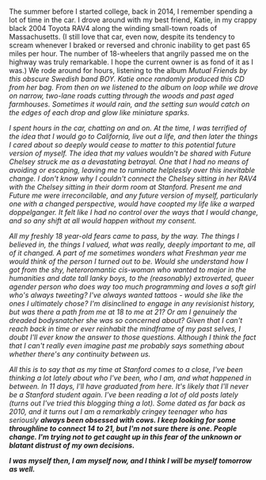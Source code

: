 
The summer before I started college, back in 2014, I remember spending a lot of time in the car. I drove around with my best friend, Katie, in my crappy black 2004 Toyota RAV4 along the winding small-town roads of Massachusetts. (I still love that car, even now, despite its tendency to scream whenever I braked or reversed and chronic inability to get past 65 miles per hour. The number of 18-wheelers that angrily passed me on the highway was truly remarkable. I hope the current owner is as fond of it as I was.) We rode around for hours, listening to the album <i>Mutual Friends<i> by this obscure Swedish band BOY. Katie once randomly produced this CD from her bag. From then on we listened to the album on loop while we drove on narrow, two-lane roads cutting through the woods and past aged farmhouses. Sometimes it would rain, and the setting sun would catch on the edges of each drop and glow like miniature sparks. 

I spent hours in the car, chatting on and on. At the time, I was terrified of the idea that I would go to California, live out a life, and then later the things I cared about so deeply would cease to matter to this potential future version of myself. The idea that my values wouldn't be shared with Future Chelsey struck me as a devastating betrayal. One that I had no means of avoiding or escaping, leaving me to ruminate helplessly over this inevitable change. I don't know why I couldn't connect the Chelsey sitting in her RAV4 with the Chelsey sitting in their dorm room at Stanford. Present me and Future me were irreconcilable, and any future version of myself, particularly one with a changed perspective, would have coopted my life like a warped doppelganger. It felt like I had no control over the ways that I would change, and so any shift at all would happen without my consent.

All my freshly 18 year-old fears came to pass, by the way. The things I believed in, the things I valued, what was really, deeply important to me, all of it changed. A part of me sometimes wonders what Freshman year me would think of the person I turned out to be. Would she understand how I got from the shy, heteroromantic cis-woman who wanted to major in the humanities and date tall lanky boys, to the (reasonably) extroverted, queer agender person who does way too much programming and loves a soft girl who's always tweeting? I've always wanted tattoos - would she like the ones I ultimately chose? I'm disinclined to engage in any revisionist history, but was there a path from me at 18 to me at 21? Or am I genuinely the dreaded bodysnatcher she was so concerned about? Given that I can't reach back in time or ever reinhabit the mindframe of my past selves, I doubt I'll ever know the answer to those questions. Although I think the fact that I can't really even imagine past me probably says something about whether there's any continuity between us.

All this is to say that as my time at Stanford comes to a close, I've been thinking a lot lately about who I've been, who I am, and what happened in between. In 11 days, I'll have graduated from here. It's likely that I'll never be a Stanford student again. I've been reading a lot of old posts lately (turns out I've tried this blogging thing <i>a lot<i>). Some dated as far back as 2010, and it turns out I am a remarkably cringey teenager who has seriously <b>always<b> been obsessed with cows. I keep looking for some throughline to connect 14 to 21, but I'm not sure there is one. People change. I'm trying not to get caught up in this fear of the unknown or blatant distrust of my own decisions. 

I was myself then, I am myself now, and I think I will be myself tomorrow as well.
